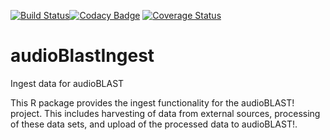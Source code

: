 [![Build Status](https://travis-ci.org/audioblast/audioBlastIngest.svg?branch=master)](https://travis-ci.org/audioblast/audioBlastIngest)[![Codacy Badge](https://api.codacy.com/project/badge/Grade/2e19e5beab02477ea9a51f335e9b7b86)](https://app.codacy.com/gh/audioblast/audioBlastIngest?utm_source=github.com&utm_medium=referral&utm_content=audioblast/audioBlastIngest&utm_campaign=Badge_Grade)
[![Coverage Status](https://coveralls.io/repos/github/audioblast/audioBlastIngest/badge.svg?branch=master)](https://coveralls.io/github/audioblast/audioBlastIngest?branch=master)
# audioBlastIngest
Ingest data for audioBLAST

This R package provides the ingest functionality for the audioBLAST! project. This includes harvesting of data from external sources, processing of these data sets, and upload of the processed data to audioBLAST!.


